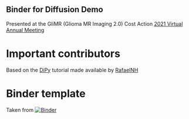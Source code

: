 ## Binder for Diffusion Demo
Presented at the GliMR (Glioma MR Imaging 2.0) Cost Action [2021 Virtual Annual Meeting](https://glimr.eu/post/glimr-annual-meeting-2021/)

# Important contributors
Based on the [DiPy](https://dipy.org) tutorial made available by [RafaelNH](https://github.com/RafaelNH/pybrain_dipy)

# Binder template
Taken from [![Binder](http://mybinder.org/badge_logo.svg)](http://mybinder.org/v2/gh/binder-examples/conda_environment/master?filepath=index.ipynb)

